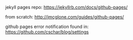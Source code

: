 
jekyll pages repo:
https://jekyllrb.com/docs/github-pages/


from scratch:
http://jmcglone.com/guides/github-pages/

github pages error notification found in:
https://github.com/cschar/blog/settings